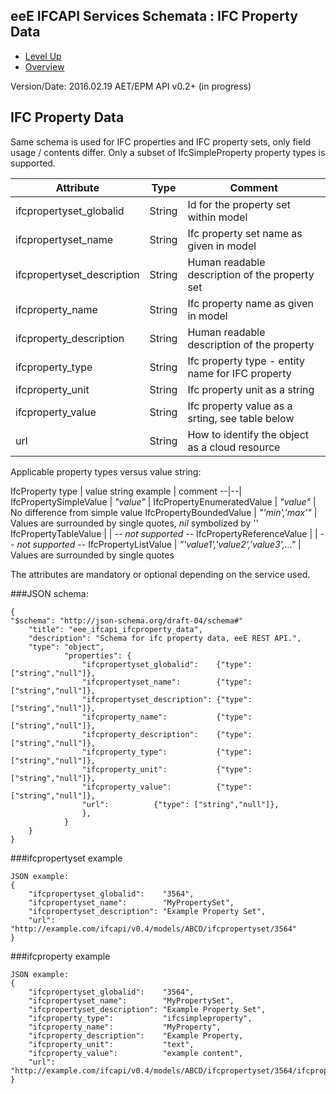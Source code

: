 ## eeE IFCAPI Services Schemata : IFC Property Data ##

* [Level Up](../README.md)
* [Overview](./README.md)

Version/Date: 2016.02.19 AET/EPM  API v0.2+ (in progress)


## IFC Property Data


Same schema is used for IFC properties and IFC property sets, only field usage / contents differ. Only a subset of IfcSimpleProperty property types is supported.


 
 Attribute   | Type | Comment |
-------------|------|---------|
ifcpropertyset_globalid |String|Id for the property set within model 
ifcpropertyset_name |String|Ifc property set name as given in model
ifcpropertyset_description  |String|Human readable description of the property set 
ifcproperty_name |String|Ifc property name as given in model
ifcproperty_description  |String|Human readable description of the property 
ifcproperty_type |String|Ifc property type - entity name for IFC property 
ifcproperty_unit |String|Ifc property unit as a string 
ifcproperty_value |String|Ifc property value as a srting, see table below 
url |String| How to identify the object as a cloud resource 

Applicable property types versus value string:


 IfcProperty type | value string example | comment
--|--|
IfcPropertySimpleValue | *"value"* | 
IfcPropertyEnumeratedValue | *"value"* | No difference from simple value
IfcPropertyBoundedValue | *"'min','max'"* | Values are surrounded by single quotes, *nil* symbolized by ''
IfcPropertyTableValue |  | *-- not supported --*
IfcPropertyReferenceValue |  | *-- not supported --*
IfcPropertyListValue | *"'value1','value2','value3',..."* | Values are surrounded by single quotes

The attributes are mandatory or optional depending on the service used.



###JSON schema:

```
{
"$schema": "http://json-schema.org/draft-04/schema#" 
	"title": "eee_ifcapi_ifcproperty_data",
	"description": "Schema for ifc property data, eeE REST API.",
	"type": "object",
			"properties": {
				"ifcpropertyset_globalid":    {"type": ["string","null"]},
				"ifcpropertyset_name":        {"type": ["string","null"]},
				"ifcpropertyset_description": {"type": ["string","null"]},
				"ifcproperty_name":           {"type": ["string","null"]},
				"ifcproperty_description":    {"type": ["string","null"]},
				"ifcproperty_type":           {"type": ["string","null"]},
				"ifcproperty_unit":           {"type": ["string","null"]},
				"ifcproperty_value":          {"type": ["string","null"]},
				"url":          {"type": ["string","null"]},
				},
			}
	}
}
```

###ifcpropertyset example

```
JSON example: 
{
	"ifcpropertyset_globalid":    "3564",
	"ifcpropertyset_name":        "MyPropertySet",
	"ifcpropertyset_description": "Example Property Set",
	"url":  "http://example.com/ifcapi/v0.4/models/ABCD/ifcpropertyset/3564"
}
```


###ifcproperty example

```
JSON example: 
{
	"ifcpropertyset_globalid":    "3564",
	"ifcpropertyset_name":        "MyPropertySet",
	"ifcpropertyset_description": "Example Property Set",
	"ifcproperty_type":           "ifcsimpleproperty",
	"ifcproperty_name":           "MyProperty",
	"ifcproperty_description":    "Example Property,
	"ifcproperty_unit":           "text",
	"ifcproperty_value":          "example content",
	"url":  "http://example.com/ifcapi/v0.4/models/ABCD/ifcpropertyset/3564/ifcproperty/MyProperty"
}
```
